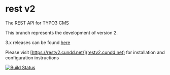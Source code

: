 rest v2
=======

The REST API for TYPO3 CMS

This branch represents the development of version 2.

3.x releases can be found [here](https://github.com/cundd/rest/tree/v3)

Please visit [https://restv2.cundd.net/](restv2.cundd.net) for installation and configuration instructions

[![Build Status](https://travis-ci.org/cundd/rest.svg?branch=v2)](https://travis-ci.org/cundd/rest)
